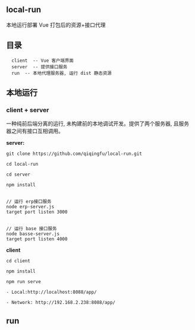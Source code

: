 ## local-run

本地运行部署 Vue 打包后的资源+接口代理

## 目录
```
  client  -- Vue 客户端界面
  server  -- 提供接口服务
  run  -- 本地代理服务器, 运行 dist 静态资源
```

## 本地运行

### client + server
一种纯前后端分离的运行, 未构建前的本地调试开发。提供了两个服务器, 且服务器之间有接口互相调用。

**server:**

```
git clone https://github.com/qiqingfu/local-run.git

cd local-run

cd server

npm install


// 运行 erp接口服务
node erp-server.js
target port listen 3000


// 运行 base 接口服务
node basse-server.js
target port listen 4000
``` 

**client**

```
cd client

npm install

npm run serve

- Local:http://localhost:8088/app/ 

- Network: http://192.168.2.238:8088/app/
```

## run 